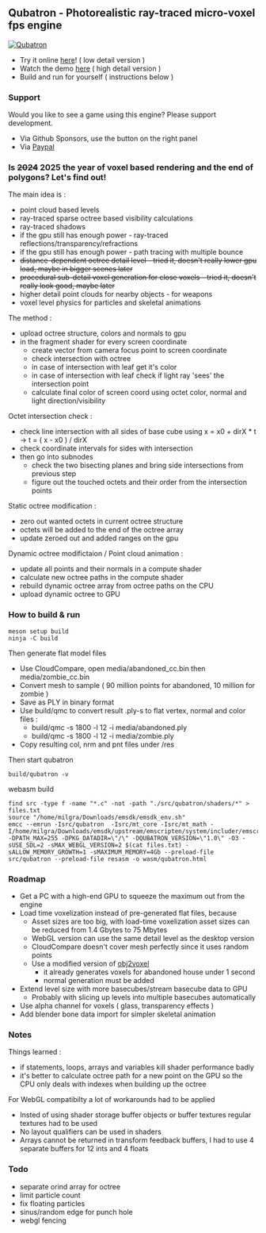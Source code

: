 ## Qubatron - Photorealistic ray-traced micro-voxel fps engine

[![Qubatron](https://img.youtube.com/vi/LqytIbcjX18/0.jpg)](https://www.youtube.com/watch?v=LqytIbcjX18)

- Try it online [here](https://milgra.com/qubatron/)! ( low detail version )
- Watch the demo [here](https://youtu.be/kmjUZZyvqhA?si=56xASom5bmYTcNpD) ( high detail version )
- Build and run for yourself ( instructions below )

### Support

Would you like to see a game using this engine? Please support development.
- Via Github Sponsors, use the button on the right panel
- Via [Paypal](https://paypal.me/milgra)

### Is ~~2024~~ 2025 the year of voxel based rendering and the end of polygons? Let's find out!

The main idea is :
- point cloud based levels
- ray-traced sparse octree based visibility calculations
- ray-traced shadows
- if the gpu still has enough power - ray-traced reflections/transparency/refractions
- if the gpu still has enough power - path tracing with multiple bounce
- ~~distance-dependent octree detail level - tried it, doesn't really lower gpu load, maybe in bigger scenes later~~
- ~~procedural sub-detail voxel generation for close voxels - tried it, doesn't really look good, maybe later~~
- higher detail point clouds for nearby objects - for weapons
- voxel level physics for particles and skeletal animations

The method :
- upload octree structure, colors and normals to gpu
- in the fragment shader for every screen coordinate
    - create vector from camera focus point to screen coordinate
    - check intersection with octree
    - in case of intersection with leaf get it's color
    - in case of intersection with leaf check if light ray 'sees' the intersection point
    - calculate final color of screen coord using octet color, normal and light direction/visibility

Octet intersection check :
- check line intersection with all sides of base cube using x = x0 + dirX * t -> t = ( x - x0 ) / dirX
- check coordinate intervals for sides with intersection
- then go into subnodes
    - check the two bisecting planes and bring side intersections from previous step
    - figure out the touched octets and their order from the intersection points

Static octree modification :  
- zero out wanted octets in current octree structure
- octets will be added to the end of the octree array
- update zeroed out and added ranges on the gpu

Dynamic octree modifictaion / Point cloud animation :
- update all points and their normals in a compute shader
- calculate new octree paths in the compute shader
- rebuild dynamic octree array from octree paths on the CPU
- upload dynamic octree to GPU

### How to build & run

```
meson setup build
ninja -C build
```

Then generate flat model files

- Use CloudCompare, open media/abandoned_cc.bin then media/zombie_cc.bin
- Convert mesh to sample ( 90 million points for abandoned, 10 million for zombie )
- Save as PLY in binary format
- Use build/qmc to convert result .ply-s to flat vertex, normal and color files :
    - build/qmc -s 1800 -l 12 -i media/abandoned.ply
    - build/qmc -s 1800 -l 12 -i media/zombie.ply
- Copy resulting col, nrm and pnt files under /res

Then start qubatron

```
build/qubatron -v
```

webasm build

```
find src -type f -name "*.c" -not -path "./src/qubatron/shaders/*" > files.txt
source "/home/milgra/Downloads/emsdk/emsdk_env.sh"
emcc --emrun -Isrc/qubatron  -Isrc/mt_core -Isrc/mt_math -I/home/milgra/Downloads/emsdk/upstream/emscripten/system/includer/emscripten.h -DPATH_MAX=255 -DPKG_DATADIR=\"/\" -DQUBATRON_VERSION=\"1.0\" -O3 -sUSE_SDL=2 -sMAX_WEBGL_VERSION=2 $(cat files.txt) -sALLOW_MEMORY_GROWTH=1 -sMAXIMUM_MEMORY=4Gb --preload-file src/qubatron --preload-file resasm -o wasm/qubatron.html
```

### Roadmap

- Get a PC with a high-end GPU to squeeze the maximum out from the engine 
- Load time voxelization instead of pre-generated flat files, because
    - Asset sizes are too big, with load-time voxelization asset sizes can be reduced from 1.4 Gbytes to 75 Mbytes
    - WebGL version can use the same detail level as the desktop version
    - CloudCompare doesn't cover mesh perfectly since it uses random points
    - Use a modified version of [obj2voxel](https://github.com/Eisenwave/obj2voxel)
        - it already generates voxels for abandoned house under 1 second
        - normal generation must be added
- Extend level size with more basecubes/stream basecube data to GPU
    - Probably with slicing up levels into multiple basecubes automatically
- Use alpha channel for voxels ( glass, transparency effects )
- Add blender bone data import for simpler skeletal animation

### Notes

Things learned :
- if statements, loops, arrays and variables kill shader performance badly
- it's better to calculate octree path for a new point on the GPU so the CPU only deals with indexes when building up the octree

For WebGL compatibilty a lot of workarounds had to be applied
- Insted of using shader storage buffer objects or buffer textures regular textures had to be used
- No layout qualifiers can be used in shaders
- Arrays cannot be returned in transform feedback buffers, I had to use 4 separate buffers for 12 ints and 4 floats

### Todo

- separate orind array for octree
- limit particle count
- fix floating particles
- sinus/random edge for punch hole
- webgl fencing

